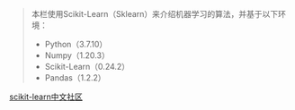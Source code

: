 > 本栏使用Scikit-Learn（Sklearn）来介绍机器学习的算法，并基于以下环境：
> 
> - Python（3.7.10）
> - Numpy（1.20.3）
> - Scikit-Learn（0.24.2）
> - Pandas（1.2.2）





[scikit-learn中文社区](https://scikit-learn.org.cn/)

